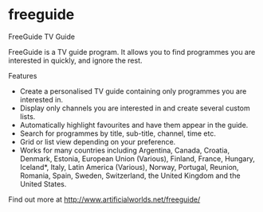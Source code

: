 # freeguide
FreeGuide TV Guide

FreeGuide is a TV guide program. It allows you to find programmes you are interested in quickly, and ignore the rest.

Features

- Create a personalised TV guide containing only programmes you are interested in.
- Display only channels you are interested in and create several custom lists.
- Automatically highlight favourites and have them appear in the guide.
- Search for programmes by title, sub-title, channel, time etc.
- Grid or list view depending on your preference.
- Works for many countries including Argentina, Canada, Croatia, Denmark, Estonia, European Union (Various), Finland, France, Hungary, Iceland*, Italy, Latin America (Various), Norway, Portugal, Reunion, Romania, Spain, Sweden, Switzerland, the United Kingdom and the United States.

Find out more at http://www.artificialworlds.net/freeguide/
